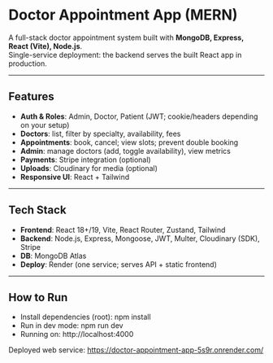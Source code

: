 # Doctor Appointment App (MERN)

A full-stack doctor appointment system built with **MongoDB, Express, React (Vite), Node.js**.  
Single-service deployment: the backend serves the built React app in production.

---

## Features

- **Auth & Roles**: Admin, Doctor, Patient (JWT; cookie/headers depending on your setup)
- **Doctors**: list, filter by specialty, availability, fees
- **Appointments**: book, cancel; view slots; prevent double booking
- **Admin**: manage doctors (add, toggle availability), view metrics
- **Payments**: Stripe integration (optional)
- **Uploads**: Cloudinary for media (optional)
- **Responsive UI**: React + Tailwind

---

## Tech Stack

- **Frontend**: React 18+/19, Vite, React Router, Zustand, Tailwind
- **Backend**: Node.js, Express, Mongoose, JWT, Multer, Cloudinary (SDK), Stripe
- **DB**: MongoDB Atlas
- **Deploy**: Render (one service; serves API + static frontend)

---

## How to Run

- Install dependencies (root): npm install
- Run in dev mode: npm run dev
- Running on: http://localhost:4000

Deployed web service: https://doctor-appointment-app-5s9r.onrender.com/
